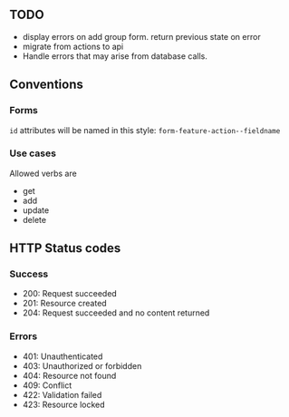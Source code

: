 ## TODO
- display errors on add group form. return previous state on error
- migrate from actions to api
- Handle errors that may arise from database calls.
## Conventions
### Forms
`id` attributes will be named in this style: `form-feature-action--fieldname` 
### Use cases
Allowed verbs are
- get
- add
- update
- delete

## HTTP Status codes
### Success
- 200: Request succeeded
- 201: Resource created
- 204: Request succeeded and no content returned
### Errors
- 401: Unauthenticated
- 403: Unauthorized or forbidden
- 404: Resource not found
- 409: Conflict
- 422: Validation failed
- 423: Resource locked
